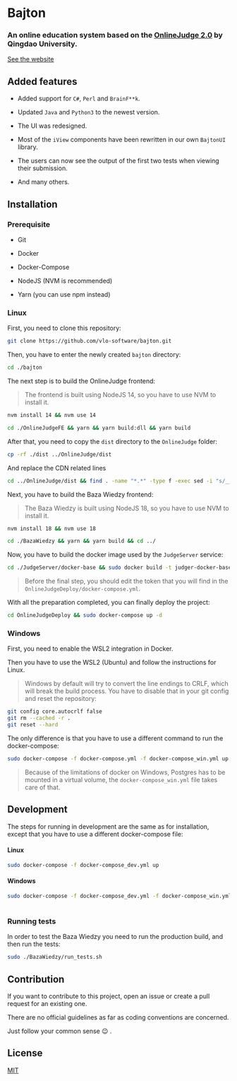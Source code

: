 # Bajton

### An online education system based on the [OnlineJudge 2.0](https://github.com/QingdaoU/OnlineJudge) by Qingdao University.

[See the website](https://bajton.vlo.gda.pl)

## Added features

- Added support for `C#`, `Perl` and `BrainF**k`.

- Updated `Java` and `Python3` to the newest version.

- The UI was redesigned.

- Most of the `iView` components have been rewritten in our own `BajtonUI` library.

- The users can now see the output of the first two tests when viewing their submission.

- And many others.

## Installation

### Prerequisite

- Git

- Docker

- Docker-Compose

- NodeJS (NVM is recommended)

- Yarn (you can use npm instead)

### Linux

First, you need to clone this repository:

```sh
git clone https://github.com/vlo-software/bajton.git
```

Then, you have to enter the newly created `bajton` directory:

```sh
cd ./bajton
```

The next step is to build the OnlineJudge frontend:

> The frontend is built using NodeJS 14, so you have to use NVM to install it.

```sh
nvm install 14 && nvm use 14
```

```sh
cd ./OnlineJudgeFE && yarn && yarn build:dll && yarn build
```

After that, you need to copy the `dist` directory to the `OnlineJudge` folder:

```sh
cp -rf ./dist ../OnlineJudge/dist
```

And replace the CDN related lines

```sh
cd ../OnlineJudge/dist && find . -name "*.*" -type f -exec sed -i "s/__STATIC_CDN_HOST__\///g" {} \; && cd ../../
```

Next, you have to build the Baza Wiedzy frontend:

> The Baza Wiedzy is built using NodeJS 18, so you have to use NVM to install it.

```sh
nvm install 18 && nvm use 18
```

```sh
cd ./BazaWiedzy && yarn && yarn build && cd ../
```

Now, you have to build the docker image used by the `JudgeServer` service:

```sh
cd ./JudgeServer/docker-base && sudo docker build -t judger-docker-base . && cd ../../
```

> Before the final step, you should edit the token that you will find in the `OnlineJudgeDeploy/docker-compose.yml`.

With all the preparation completed, you can finally deploy the project:

```sh
cd OnlineJudgeDeploy && sudo docker-compose up -d
```

### Windows

First, you need to enable the WSL2 integration in Docker.

Then you have to use the WSL2 (Ubuntu) and follow the instructions for Linux.

> Windows by default will try to convert the line endings to CRLF, which will break the build process. You have to disable that in your git config and reset the repository:

```sh
git config core.autocrlf false
git rm --cached -r .
git reset --hard
```

The only difference is that you have to use a different command to run the docker-compose:

```sh
sudo docker-compose -f docker-compose.yml -f docker-compose_win.yml up -d
```

> Because of the limitations of docker on Windows, Postgres has to be mounted in a virtual volume, the `docker-compose_win.yml` file takes care of that.

## Development

The steps for running in development are the same as for installation, except that you have to use a different docker-compose file:

#### Linux

```sh
sudo docker-compose -f docker-compose_dev.yml up
```

#### Windows

```sh
sudo docker-compose -f docker-compose_dev.yml -f docker-compose_win.yml up
```

#

### Running tests

In order to test the Baza Wiedzy you need to run the production build, and then run the tests:

```sh
sudo ./BazaWiedzy/run_tests.sh
```

## Contribution

If you want to contribute to this project, open an issue or create a pull request for an existing one.

There are no official guidelines as far as coding conventions are concerned.

Just follow your common sense :wink: .

## License

[MIT](https://opensource.org/licenses/MIT)

